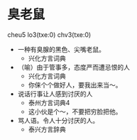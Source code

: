 # 臭老鼠
cheu5 lo3(txe:0) chv3(txe:0)
+ 一种有臭腺的黑色、尖嘴老鼠。
  * 兴化方言词典
+ （喻）由于管事多，态度严而遭忌恨的人
  * 兴化方言词典
  - 你俫个个做好人，要我出来当～。
+ 说话行事让人感到讨厌的人
  * 泰州方言词典4
  - 这小伙是个～，不要把穷脸把他。
+ 骂人语。令人十分讨厌的人。
  * 泰兴方言辞典
